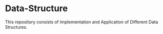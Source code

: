 # Data-Structure
This repository consists of Implementation and Application of Different Data Structures.
